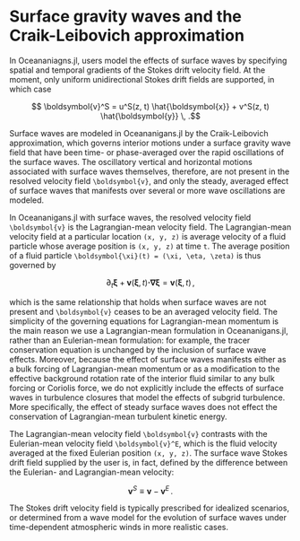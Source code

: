 # Surface gravity waves and the Craik-Leibovich approximation

In Oceananiagns.jl, users model the effects of surface waves by specifying spatial and
temporal gradients of the Stokes drift velocity field.
At the moment, only uniform unidirectional Stokes drift fields are supported, in which case
```math
    \boldsymbol{v}^S = u^S(z, t) \hat{\boldsymbol{x}} + v^S(z, t) \hat{\boldsymbol{y}} \, .
```
Surface waves are modeled in Oceananigans.jl by the Craik-Leibovich approximation,
which governs interior motions under a surface gravity wave field that have been time- or
phase-averaged over the rapid oscillations of the surface waves.
The oscillatory vertical and horizontal motions associated with surface waves themselves,
therefore, are not present in the resolved velocity field ``\boldsymbol{v}``, and only the 
steady, averaged effect of surface waves that manifests over several or more wave oscillations 
are modeled.

In Oceananigans.jl with surface waves, the resolved velocity field ``\boldsymbol{v}`` is the 
Lagrangian-mean velocity field. The Lagrangian-mean velocity field at a particular location 
``(x, y, z)`` is average velocity of a fluid particle whose average position is ``(x, y, z)`` 
at time ``t``. The average position of a fluid particle ``\boldsymbol{\xi}(t) = (\xi, \eta, \zeta)`` 
is thus governed by
```math
    \partial_t \boldsymbol{\xi} + \boldsymbol{v}(\boldsymbol{\xi}, t) \boldsymbol{\cdot} \boldsymbol{\nabla} \boldsymbol{\xi} = \boldsymbol{v}(\boldsymbol{\xi}, t) \, ,
```
which is the same relationship that holds when surface waves are not present and ``\boldsymbol{v}`` 
ceases to be an averaged velocity field. The simplicity of the governing equations for Lagrangian-mean 
momentum is the main reason we use a Lagrangian-mean formulation in Oceananigans.jl, rather 
than an Eulerian-mean formulation: for example, the tracer conservation equation is unchanged 
by the inclusion of surface wave effects. Moreover, because the effect of surface waves manifests 
either as a bulk forcing of Lagrangian-mean momentum or as a modification to the effective background 
rotation rate of the interior fluid similar to any bulk forcing or Coriolis force, we do not 
explicitly include the effects of surface waves in turbulence closures that model the effects 
of subgrid turbulence. More specifically, the effect of steady surface waves does not effect 
the conservation of Lagrangian-mean turbulent kinetic energy.

The Lagrangian-mean velocity field ``\boldsymbol{v}`` contrasts with the Eulerian-mean velocity 
field ``\boldsymbol{v}^E``, which is the fluid velocity averaged at the fixed Eulerian position 
``(x, y, z)``. The surface wave Stokes drift field supplied by the user is, in fact, defined
by the difference between the Eulerian- and Lagrangian-mean velocity:
```math
    \boldsymbol{v}^S \equiv \boldsymbol{v} - \boldsymbol{v}^E \, .
```
The Stokes drift velocity field is typically prescribed for idealized scenarios, or determined
from a wave model for the evolution of surface waves under time-dependent atmospheric winds
in more realistic cases.
